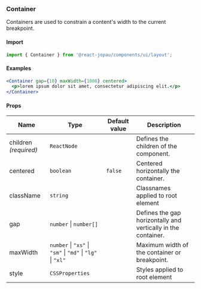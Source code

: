 ### Container

Containers are used to constrain a content's width to the current breakpoint.

#### Import

```jsx
import { Container } from '@react-jopau/components/ui/layout';
```

#### Examples

```jsx
<Container gap={10} maxWidth={1000} centered>
  <p>lorem ipsum dolor sit amet, consectetur adipiscing elit.</p>
</Container>
```

#### Props

| Name                  | Type                                                       | Default value | Description                                                   |
| --------------------- | ---------------------------------------------------------- | ------------- | ------------------------------------------------------------- |
| children _(required)_ | `ReactNode`                                                |               | Defines the children of the component.                        |
| centered              | `boolean`                                                  | `false`       | Centered horizontally the container.                          |
| className             | `string`                                                   |               | Classnames applied to root element                            |
| gap                   | `number` \| `number[]`                                     |               | Defines the gap horizontally and vertically in the container. |
| maxWidth              | `number` \| `"xs"` \| `"sm"` \| `"md"` \| `"lg"` \| `"xl"` |               | Maximum width of the container or breakpoint.                 |
| style                 | `CSSProperties`                                            |               | Styles applied to root element                                |
